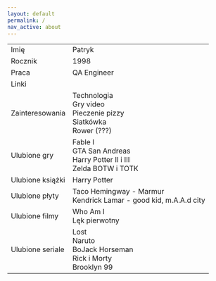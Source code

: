 ```yaml
---
layout: default
permalink: /
nav_active: about
---
```


<div id="content">
    <table>
        <tr>
            <td>Imię</td><td>Patryk</td>
        </tr>
        <tr>
            <td>Rocznik</td><td>1998</td>
        </tr>
        <tr>
            <td>Praca</td><td>QA Engineer</td>
        </tr>
        <tr>
            <td>Linki</td>
            <td>
                <a href="https://github.com/jaQbiak" target="_blank"><i class="fa-brands fa-github"></i></a>
                <a href="https://www.youtube.com/@jaqbiak" target="_blank"><i class="fa-brands fa-youtube"></i></a>
                <a href="https://www.tiktok.com/@jaqbiak888" target="_blank"><i class="fa-brands fa-tiktok"></i></a>
            </td>
        </tr>
        <tr>
            <td>Zainteresowania</td>
            <td>
                Technologia
                <br>Gry video
                <br>Pieczenie pizzy
                <br>Siatkówka
                <br>Rower (???)
            </td>
        </tr>
        <tr>
            <td>Ulubione gry</td>
            <td>
                Fable I
                <br>GTA San Andreas
                <br>Harry Potter II i III
                <br>Zelda BOTW i TOTK
            </td>
        </tr>
        <tr>
            <td>Ulubione książki</td><td>Harry Potter</td>
        </tr>
        <tr>
            <td>Ulubione płyty</td>
            <td>
                Taco Hemingway - Marmur
                <br>Kendrick Lamar - good kid, m.A.A.d city
            </td>
        </tr>
        <tr>
            <td>Ulubione filmy</td>
            <td>
                Who Am I
                <br>Lęk pierwotny
            </td>
        </tr>
        <tr>
            <td>Ulubione seriale</td>
            <td>
                Lost
                <br>Naruto
                <br>BoJack Horseman
                <br>Rick i Morty
                <br>Brooklyn 99
            </td>
        </tr>
    </table>
</div>